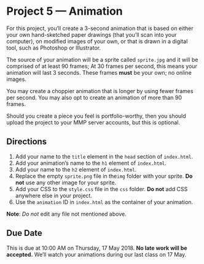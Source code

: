 # Project 5 — Animation
For this project, you’ll create a 3-second animation that is based on either your own hand-sketched paper drawings (that you’ll scan into your computer), on modified images of your own, or that is drawn in a digital tool, such as Photoshop or Illustrator.

The source of your animation will be a sprite called `sprite.jpg` and it will be comprised of at least 90 frames; At 30 frames per second, this means your animation will last 3 seconds. These frames **must** be your own; no online images. 

You may create a choppier animation that is longer by using fewer frames per second. You may also opt to create an animation of more than 90 frames.

Should you create a piece you feel is portfolio-worthy, then you should upload the project to your MMP server accounts, but this is optional.

## Directions
1. Add your name to the `title` element in the `head` section of `index.html`.
2. Add your animation’s name to the `h1` element of `index.html`.
3. Add your name to the `h2` element of `index.html`.
4. Replace the empty `sprite.png` file in the`img` folder with your sprite. **Do not** use any other image for your sprite.
5. Add your CSS to the `style.css` file in the `css` folder. **Do not** add CSS anywhere else in your project.
6. Use the `animation` ID in `index.html` as the container of your animation.

**Note**: *Do not* edit any file not mentioned above.

## Due Date
This is due at 10:00 AM on Thursday, 17 May 2018. **No late work will be accepted.** We’ll watch your animations during our last class on 17 May.
